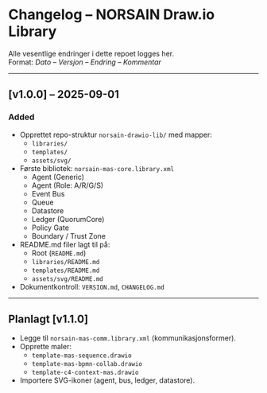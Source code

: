 # Changelog – NORSAIN Draw.io Library

Alle vesentlige endringer i dette repoet logges her.  
Format: *Dato – Versjon – Endring – Kommentar*

---

## [v1.0.0] – 2025-09-01
### Added
- Opprettet repo-struktur `norsain-drawio-lib/` med mapper:
  - `libraries/`
  - `templates/`
  - `assets/svg/`
- Første bibliotek: `norsain-mas-core.library.xml`
  - Agent (Generic)
  - Agent (Role: A/R/G/S)
  - Event Bus
  - Queue
  - Datastore
  - Ledger (QuorumCore)
  - Policy Gate
  - Boundary / Trust Zone
- README.md filer lagt til på:
  - Root (`README.md`)
  - `libraries/README.md`
  - `templates/README.md`
  - `assets/svg/README.md`
- Dokumentkontroll: `VERSION.md`, `CHANGELOG.md`

---

## Planlagt [v1.1.0]
- Legge til `norsain-mas-comm.library.xml` (kommunikasjonsformer).
- Opprette maler:  
  - `template-mas-sequence.drawio`  
  - `template-mas-bpmn-collab.drawio`  
  - `template-c4-context-mas.drawio`
- Importere SVG-ikoner (agent, bus, ledger, datastore).
